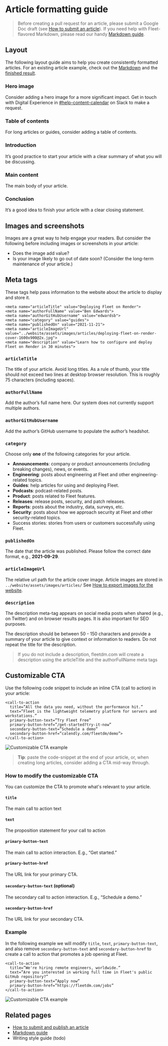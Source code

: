 # Article formatting guide

> Before creating a pull request for an article, please submit a Google Doc draft (see [How to submit an article](./how-to-submit-and-publish-an-article.md#how-to-submit-an-article)). If you need help with Fleet-flavored Markdown, please read our handy [Markdown guide](./markdown-guide).

## Layout
The following layout guide aims to help you create consistently formatted articles. For an existing article example, check out the [Markdown](https://raw.githubusercontent.com/fleetdm/fleet/main/articles/tales-from-fleet-security-speeding-up-macos-updates-with-nudge.md) and the [finished result](https://fleetdm.com/securing/tales-from-fleet-security-speeding-up-macos-updates-with-nudge).

### Hero image
Consider adding a hero image for a more significant impact. Get in touch with Digital Experience in [#help-content-calendar](https://fleetdm.slack.com/archives/C03PH3BBVSM) on Slack to make a request. 

### Table of contents
For long articles or guides, consider adding a table of contents.

### Introduction
It’s good practice to start your article with a clear summary of what you will be discussing.

### Main content
The main body of your article.

### Conclusion
It’s a good idea to finish your article with a clear closing statement.

## Images and screenshots
Images are a great way to help engage your readers. But consider the following before including images or screenshots in your article:

- Does the image add value?
- Is your image likely to go out of date soon? (Consider the long-term maintenance of your article.)

## Meta tags
These tags help pass information to the website about the article to display and store it. 

```
<meta name="articleTitle" value="Deploying Fleet on Render">
<meta name="authorFullName" value="Ben Edwards">
<meta name="authorGitHubUsername" value="edwardsb">
<meta name="category" value="guides">
<meta name="publishedOn" value="2021-11-21">
<meta name="articleImageUrl" value="../website/assets/images/articles/deploying-fleet-on-render-cover-1600x900@2x.jpg">
<meta name="description" value="Learn how to configure and deploy Fleet on Render in 30 minutes">
```

### `articleTitle`
The title of your article. Avoid long titles. As a rule of thumb, your title should not exceed two lines at desktop browser resolution. This is roughly 75 characters (including spaces).

### `authorFullName`
Add the author’s full name here. Our system does not currently support multiple authors.

### `authorGitHubUsername`
Add the author’s GitHub username to populate the author’s headshot.

### `category`
Choose only __one__ of the following categories for your article.

- __Announcements__: company or product announcements (including breaking changes), news, or events.
- __Engineering__: posts about engineering at Fleet and other engineering-related topics.
- __Guides__: help articles for using and deploying Fleet.
- __Podcasts__: podcast-related posts.
- __Product__: posts related to Fleet features.
- __Releases__: release posts, security, and patch releases.
- __Reports__: posts about the industry, data, surveys, etc.
- __Security__: posts about how we approach security at Fleet and other security-related topics.
- Success stories: stories from users or customers successfully using Fleet. 

### `publishedOn`
The date that the article was published. Please follow the correct date format, e.g., __2021-09-29__.

### `articleImageUrl`
The relative url path for the article cover image. Article images are stored in `../website/assets/images/articles/` See [How to export images for the website](https://fleetdm.com/handbook/brand#how-to-export-images-for-the-website).

### `description`
The description meta-tag appears on social media posts when shared (e.g., on Twitter) and on browser results pages. It is also important for SEO purposes.

The description should be between 50 - 150 characters and provide a summary of your article to give context or information to readers. Do not repeat the title for the description.

> If you do not include a description, fleetdm.com will create a description using the articleTitle and the authorFullName meta tags

## Customizable CTA
Use the following code snippet to include an inline CTA (call to action) in your article:

```
<call-to-action 
  title=”All the data you need, without the performance hit.”
  text=”Fleet is the lightweight telemetry platform for servers and workstations.”
  primary-button-text=”Try Fleet Free” 
  primary-button-href=”/get-started?try-it-now” 
  secondary-button-text=”Schedule a demo”
  secondary-button-href=”calendly.com/fleetdm/demo”>
</call-to-action>
```

![Customizable CTA example](../../images/cta-example-1-900x320@2x.jpg)

> __Tip__: paste the code-snippet at the end of your article, or, when creating long articles, consider adding a CTA mid-way through.

### How to modify the customizable CTA
You can customize the CTA to promote what's relevant to your article.

#### `title`
The main call to action text

#### `text`
The proposition statement for your call to action

#### `primary-button-text`
The main call to action interaction. E.g., “Get started.”

#### `primary-button-href`
The URL link for your primary CTA.

#### `secondary-button-text` (optional)
The secondary call to action interaction. E.g., “Schedule a demo.”

#### `secondary-button-href` 
The URL link for your secondary CTA.

### Example
In the following example we will modify `title`, `text`, `primary-button-text`, and also remove `secondary-button-text` and `secondary-button-href` to create a call to action that promotes a job opening at Fleet.

```
<call-to-action 
  title=”We're hiring remote engineers, worldwide.”
  text=”Are you interested in working full time in Fleet's public GitHub repository?”
  primary-button-text=”Apply now” 
  primary-button-href=”https://fleetdm.com/jobs” 
</call-to-action>
```

![Customizable CTA example](../../images/cta-example-2-900x280@2x.jpg)

## Related pages
- [How to submit and publish an article](./how-to-submit-and-publish-an-article.md)
- [Markdown guide](./markdown-guide)
- Writing style guide (todo)

<meta name="maintainedBy" value="mike-j-thomas">
<meta name="title" value="Article formatting guide">
